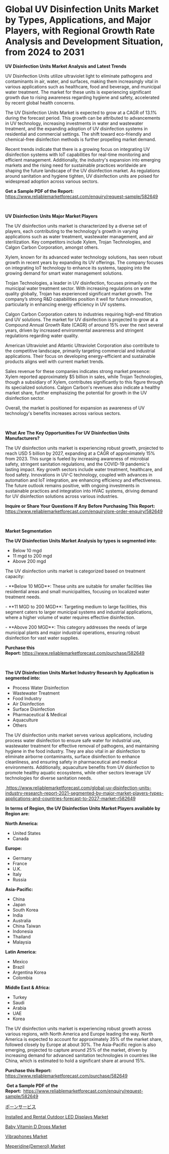 <p><h1>Global UV Disinfection Units Market by Types, Applications, and Major Players, with Regional Growth Rate Analysis and Development Situation, from 2024 to 2031</h1></p><p><strong>UV Disinfection Units Market Analysis and Latest Trends</strong></p>
<p><p>UV Disinfection Units utilize ultraviolet light to eliminate pathogens and contaminants in air, water, and surfaces, making them increasingly vital in various applications such as healthcare, food and beverage, and municipal water treatment. The market for these units is experiencing significant growth due to rising awareness regarding hygiene and safety, accelerated by recent global health concerns.</p><p>The UV Disinfection Units Market is expected to grow at a CAGR of 13.1% during the forecast period. This growth can be attributed to advancements in UV technology, increasing investments in water and wastewater treatment, and the expanding adoption of UV disinfection systems in residential and commercial settings. The shift toward eco-friendly and chemical-free disinfection methods is further propelling market demand.</p><p>Recent trends indicate that there is a growing focus on integrating UV disinfection systems with IoT capabilities for real-time monitoring and efficient management. Additionally, the industry's expansion into emerging markets and the rising need for sustainable practices worldwide are shaping the future landscape of the UV disinfection market. As regulations around sanitation and hygiene tighten, UV disinfection units are poised for widespread adoption across various sectors.</p></p>
<p><strong>Get a Sample PDF of the Report:&nbsp;</strong> <a href="https://www.reliablemarketforecast.com/enquiry/request-sample/582649?utm_campaign=1840&utm_medium=2&utm_source=Github&utm_content=ia&utm_term=09122024&utm_id=uv-disinfection-units">https://www.reliablemarketforecast.com/enquiry/request-sample/582649</a></p>
<p>&nbsp;</p>
<p><strong>UV Disinfection Units Major Market Players</strong></p>
<p><p>The UV disinfection units market is characterized by a diverse set of players, each contributing to the technology's growth in varying applications such as water treatment, wastewater management, and air sterilization. Key competitors include Xylem, Trojan Technologies, and Calgon Carbon Corporation, amongst others.</p><p>Xylem, known for its advanced water technology solutions, has seen robust growth in recent years by expanding its UV offerings. The company focuses on integrating IoT technology to enhance its systems, tapping into the growing demand for smart water management solutions.</p><p>Trojan Technologies, a leader in UV disinfection, focuses primarily on the municipal water treatment sector. With increasing regulations on water quality globally, Trojan has experienced significant market growth. The company’s strong R&D capabilities position it well for future innovation, particularly in enhancing energy efficiency in UV systems.</p><p>Calgon Carbon Corporation caters to industries requiring high-end filtration and UV solutions. The market for UV disinfection is projected to grow at a Compound Annual Growth Rate (CAGR) of around 15% over the next several years, driven by increased environmental awareness and stringent regulations regarding water quality.</p><p>American Ultraviolet and Atlantic Ultraviolet Corporation also contribute to the competitive landscape, primarily targeting commercial and industrial applications. Their focus on developing energy-efficient and sustainable products aligns well with current market trends.</p><p>Sales revenue for these companies indicates strong market presence: Xylem reported approximately $5 billion in sales, while Trojan Technologies, though a subsidiary of Xylem, contributes significantly to this figure through its specialized solutions. Calgon Carbon's revenues also indicate a healthy market share, further emphasizing the potential for growth in the UV disinfection sector. </p><p>Overall, the market is positioned for expansion as awareness of UV technology's benefits increases across various sectors.</p></p>
<p>&nbsp;</p>
<p><strong>What Are The Key Opportunities For UV Disinfection Units Manufacturers?</strong></p>
<p><p>The UV disinfection units market is experiencing robust growth, projected to reach USD 5 billion by 2027, expanding at a CAGR of approximately 15% from 2023. This surge is fueled by increasing awareness of microbial safety, stringent sanitation regulations, and the COVID-19 pandemic's lasting impact. Key growth sectors include water treatment, healthcare, and food safety. Innovations in UV-C technology, coupled with advances in automation and IoT integration, are enhancing efficiency and effectiveness. The future outlook remains positive, with ongoing investments in sustainable practices and integration into HVAC systems, driving demand for UV disinfection solutions across various industries.</p></p>
<p><strong>Inquire or Share Your Questions If Any Before Purchasing This Report:</strong> <a href="https://www.reliablemarketforecast.com/enquiry/pre-order-enquiry/582649?utm_campaign=1840&utm_medium=2&utm_source=Github&utm_content=ia&utm_term=09122024&utm_id=uv-disinfection-units">https://www.reliablemarketforecast.com/enquiry/pre-order-enquiry/582649</a></p>
<p>&nbsp;</p>
<p><strong>Market Segmentation</strong></p>
<p><strong>The UV Disinfection Units Market Analysis by types is segmented into:</strong></p>
<p><ul><li>Below 10 mgd</li><li>11 mgd to 200 mgd</li><li>Above 200 mgd</li></ul></p>
<p><p>The UV disinfection units market is categorized based on treatment capacity: </p><p>- **Below 10 MGD**: These units are suitable for smaller facilities like residential areas and small municipalities, focusing on localized water treatment needs. </p><p>- **11 MGD to 200 MGD**: Targeting medium to large facilities, this segment caters to larger municipal systems and industrial applications, where a higher volume of water requires effective disinfection.</p><p>- **Above 200 MGD**: This category addresses the needs of large municipal plants and major industrial operations, ensuring robust disinfection for vast water supplies.</p></p>
<p><strong>Purchase this Report:&nbsp;</strong><a href="https://www.reliablemarketforecast.com/purchase/582649?utm_campaign=1840&utm_medium=2&utm_source=Github&utm_content=ia&utm_term=09122024&utm_id=uv-disinfection-units">https://www.reliablemarketforecast.com/purchase/582649</a></p>
<p>&nbsp;</p>
<p><strong>The UV Disinfection Units Market Industry Research by Application is segmented into:</strong></p>
<p><ul><li>Process Water Disinfection</li><li>Wastewater Treatment</li><li>Food Industry</li><li>Air Disinfection</li><li>Surface Disinfection</li><li>Pharmaceutical & Medical</li><li>Aquaculture</li><li>Others</li></ul></p>
<p><p>The UV disinfection units market serves various applications, including process water disinfection to ensure safe water for industrial use, wastewater treatment for effective removal of pathogens, and maintaining hygiene in the food industry. They are also vital in air disinfection to eliminate airborne contaminants, surface disinfection to enhance cleanliness, and ensuring safety in pharmaceutical and medical environments. Additionally, aquaculture benefits from UV disinfection to promote healthy aquatic ecosystems, while other sectors leverage UV technologies for diverse sanitation needs.</p></p>
<p><a href="https://www.reliablemarketforecast.com/global-uv-disinfection-units-industry-research-report-2021-segmented-by-major-market-players-types-applications-and-countries-forecast-to-2027-market-r582649?utm_campaign=1840&utm_medium=2&utm_source=Github&utm_content=ia&utm_term=09122024&utm_id=uv-disinfection-units">&nbsp;https://www.reliablemarketforecast.com/global-uv-disinfection-units-industry-research-report-2021-segmented-by-major-market-players-types-applications-and-countries-forecast-to-2027-market-r582649</a></p>
<p><strong>In terms of Region, the UV Disinfection Units Market Players available by Region are:</strong></p>
<p>
    <p> <strong> North America: </strong>
        <ul>
            <li>United States</li>
            <li>Canada</li>
        </ul>
        </p> 
    <p> <strong> Europe: </strong>
        <ul>
            <li>Germany</li>
            <li>France</li>
            <li>U.K.</li>
            <li>Italy</li>
            <li>Russia</li>
        </ul>
        </p> 
    <p> <strong> Asia-Pacific: </strong>
        <ul>
            <li>China</li>
            <li>Japan</li>
            <li>South Korea</li>
            <li>India</li>
            <li>Australia</li>
            <li>China Taiwan</li>
            <li>Indonesia</li>
            <li>Thailand</li>
            <li>Malaysia</li>
        </ul>
        </p> 
    <p> <strong> Latin America: </strong>
        <ul>
            <li>Mexico</li>
            <li>Brazil</li>
            <li>Argentina Korea</li>
            <li>Colombia</li>
        </ul>
        </p> 
    <p> <strong> Middle East & Africa: </strong>
        <ul>
            <li>Turkey</li>
            <li>Saudi</li>
            <li>Arabia</li>
            <li>UAE</li>
            <li>Korea</li>
        </ul>
    </p>
    </p>
<p><p>The UV disinfection units market is experiencing robust growth across various regions, with North America and Europe leading the way. North America is expected to account for approximately 35% of the market share, followed closely by Europe at about 30%. The Asia-Pacific region is also emerging, projected to capture around 25% of the market, driven by increasing demand for advanced sanitation technologies in countries like China, which is estimated to hold a significant share at around 15%.</p></p>
<p><strong>Purchase this Report: </strong><a href="https://www.reliablemarketforecast.com/purchase/582649?utm_campaign=1840&utm_medium=2&utm_source=Github&utm_content=ia&utm_term=09122024&utm_id=uv-disinfection-units">https://www.reliablemarketforecast.com/purchase/582649</a></p>
<p>&nbsp;<strong>Get a Sample PDF of the Report:&nbsp;&nbsp;</strong><a href="https://www.reliablemarketforecast.com/enquiry/request-sample/582649?utm_campaign=1840&utm_medium=2&utm_source=Github&utm_content=ia&utm_term=09122024&utm_id=uv-disinfection-units">https://www.reliablemarketforecast.com/enquiry/request-sample/582649</a></p>
<p><strong></strong></p>
<p><p><a href="https://github.com/mohamedbakry57/Market-Research-Report-List-6/blob/main/479208427348.md?utm_campaign=1840&utm_medium=2&utm_source=Github&utm_content=ia&utm_term=09122024&utm_id=uv-disinfection-units">ポーンサービス</a></p><p><a href="https://www.linkedin.com/pulse/installed-rental-outdoor-led-displays-market-size-analysis-yihaf?utm_campaign=1840&utm_medium=2&utm_source=Github&utm_content=ia&utm_term=09122024&utm_id=uv-disinfection-units">Installed and Rental Outdoor LED Displays Market</a></p><p><a href="https://www.linkedin.com/pulse/navigating-baby-vitamin-d-drops-market-size-trends-revenue-azbhe?utm_campaign=1840&utm_medium=2&utm_source=Github&utm_content=ia&utm_term=09122024&utm_id=uv-disinfection-units">Baby Vitamin D Drops Market</a></p><p><a href="https://github.com/vimar16th/Market-Research-Report-List-7/blob/main/vibraphones-market.md?utm_campaign=1840&utm_medium=2&utm_source=Github&utm_content=ia&utm_term=09122024&utm_id=uv-disinfection-units">Vibraphones Market</a></p><p><a href="https://www.linkedin.com/pulse/meperidinedemerol-industry-trends-comprehensive-market-study-sstue?utm_campaign=1840&utm_medium=2&utm_source=Github&utm_content=ia&utm_term=09122024&utm_id=uv-disinfection-units">Meperidine(Demerol) Market</a></p></p>